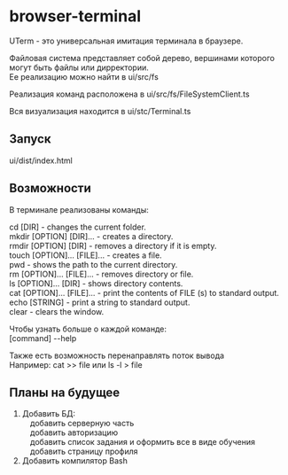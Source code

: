 # browser-terminal

UTerm - это универсальная имитация терминала в браузере.<br>

Файловая система представляет собой дерево, вершинами которого могут быть файлы или дирректории.<br>
Ее реализацию можно найти в ui/src/fs<br>

Реализация команд расположена в ui/src/fs/FileSystemClient.ts<br>

Вся визуализация находится в ui/stc/Terminal.ts<br>

## Запуск

ui/dist/index.html<br>
## Возможности

В терминале реализованы команды:<br>

cd [DIR] - changes the current folder.<br>
mkdir [OPTION] [DIR]... - creates a directory.<br>
rmdir [OPTION] [DIR] - removes a directory if it is empty.<br>
touch [OPTION]... [FILE]... - creates a file.<br>
pwd - shows the path to the current directory.<br>
rm [OPTION]... [FILE]... - removes directory or file.<br>
ls [OPTION]... [DIR] - shows directory contents.<br>
cat [OPTION]... [FILE]... - print the contents of FILE (s) to standard output.<br>
echo [STRING] - print a string to standard output.<br>
clear - clears the window.<br>

Чтобы узнать больше о каждой команде:<br>
[command] --help<br>

Также есть возможность перенаправлять поток вывода<br>
Например: cat >> file или ls -l > file<br>
## Планы на будущее

1) Добавить БД:<br>
&emsp;добавить серверную часть<br>
&emsp;добавить авторизацию<br>
&emsp;добавить список задания и оформить все в виде обучения<br>
&emsp;добавить страницу профиля<br>
2) Добавить компилятор Bash<br>
